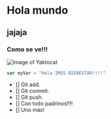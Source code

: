 # Hola mundo
## jajaja

### Como se ve!!!

![Image of Yaktocat](https://octodex.github.com/images/yaktocat.png)

``` javascript
var myVar = "Hola IMSS BIENESTAR!!!!"
```


- [] Git add.
- [] Git commit.
- [] Git push.
- [] Con todo padrinos!!!!
- [] Uno más!